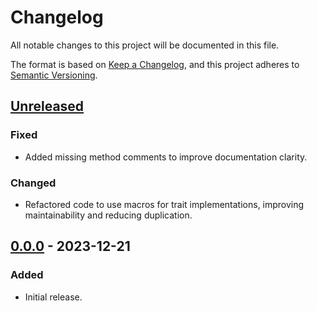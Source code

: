 # Changelog

All notable changes to this project will be documented in this file.

The format is based on [Keep a Changelog](https://keepachangelog.com/en/1.0.0/),
and this project adheres to [Semantic Versioning](https://semver.org/spec/v2.0.0.html).

## [Unreleased]

### Fixed

- Added missing method comments to improve documentation clarity.

### Changed

- Refactored code to use macros for trait implementations, improving maintainability and reducing duplication.

## [0.0.0] - 2023-12-21

### Added

- Initial release.

[Unreleased]: https://github.com/chksum-rs/core/compare/v0.0.0...HEAD
[0.0.0]: https://github.com/chksum-rs/core/releases/tag/v0.0.0
